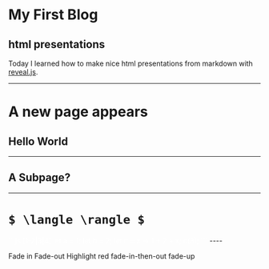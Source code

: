 # My First Blog 

## html presentations 

Today I learned how to make nice html presentations from markdown with 
[reveal.js](https://revealjs.com/).

----
# A new page appears

## Hello World


---


## A Subpage?

----
# `$ \langle \rangle $` 

<span style="color:white">
  ```js [1-2|3|4]
      let a = 1;
      let b = 2;
      let c = x => 1 + 2 + x;
      c(3);
      ```
</span>
----

Fade in <!-- .element: class="fragment" -data-fragment-index="1"-->
Fade-out <!-- .element: class="fragment fade-out" -data-fragment-index="2"-->
Highlight red <!-- .element: class="fragment highlight-red -data-fragment-index="3"-->
fade-in-then-out <!-- .element: class="fragment fade-in-then-out -data-fragment-index="4"-->
fade-up <!-- .element: class="fragment fade-up -data-fragment-index="5"-->





